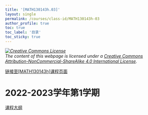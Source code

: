 ```yaml
---
title: '[MATH130143h.03]'
layout: single
permalink: /courses/class-id/MATH130143h-03
author_profile: true
toc: true
toc_label: '目录'
toc_sticky: true
---
```


<div class='notice--warning'>
<p><i><a rel='license' href='http://creativecommons.org/licenses/by-nc-sa/4.0/'><img alt='Creative Commons License' style='border-width:0' src='https://i.creativecommons.org/l/by-nc-sa/4.0/88x31.png' /></a><br /> The content of this webpage is licensed under a <a rel='license' href='http://creativecommons.org/licenses/by-nc-sa/4.0/'>Creative Commons Attribution-NonCommercial-ShareAlike 4.0 International License</a>.</i></p>
</div>

<a href='https://fdu-math.github.io/courses/MATH130143h'>链接至[MATH130143h]课程页面<a>

# 2022-2023学年第1学期

<a href='https://fdu-math.github.io/assets/docs/courses/MATH130143h.03-2022-2023-1 (Encrypted).pdf'>课程大纲</a>